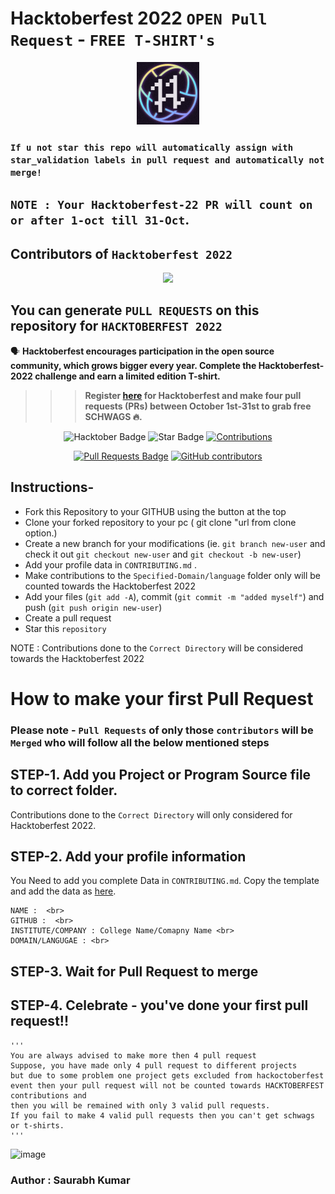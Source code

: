 
# Hacktoberfest 2022 `OPEN Pull Request` - `FREE T-SHIRT's`


<p align="center">
  <img width="100" height="100" src="https://github.com/py3-coder/Hacktober_Repo_22/blob/main/Meta_Data/Repo_Data/hacktober.jpg">
</p>

###  `If u not star this repo will automatically assign with star_validation labels in pull request and automatically not merge!`
## `NOTE : Your Hacktoberfest-22 PR will count on or after 1-oct till 31-Oct`.


## Contributors of `Hacktoberfest 2022`

<div align="center">

<a href = "https://github.com/py3-coder/Hacktober_Repo_22/graphs/contributors">
  <img src = "https://contrib.rocks/image?repo=py3-coder/Hacktober_Repo_22"/>
</a>

  
</div>

## You can generate `PULL REQUESTS` on this repository for `HACKTOBERFEST 2022`

🗣 **Hacktoberfest encourages participation in the open source community, which grows bigger every year. Complete the Hacktoberfest-2022 challenge and earn a limited edition T-shirt.**

>>> **Register [here](https://hacktoberfest.digitalocean.com) for Hacktoberfest and make four pull requests (PRs) between October 1st-31st to grab free SCHWAGS 🔥.**

<div align="center">

<img src="https://img.shields.io/badge/hacktoberfest-2022-blueviolet" alt="Hacktober Badge"/>
 <img src="https://img.shields.io/static/v1?label=%F0%9F%8C%9F&message=If%20Useful&style=style=flat&color=BC4E99" alt="Star Badge"/>
 <a href="https://github.com/py3-coder" ><img src="https://img.shields.io/badge/Contributions-welcome-violet.svg?style=flat&logo=git" alt="Contributions" /></a>

<a href="https://github.com/py3-coder/Hacktober_Repo_22/pulls"><img src="https://img.shields.io/github/issues-pr/py3-coder/Hacktober_Repo_22" alt="Pull Requests Badge"/></a>
<a href="https://github.com/py3-coder/Hacktober_Repo_22/graphs/contributors"><img alt="GitHub contributors" src="https://img.shields.io/github/contributors/py3-coder/Hacktober_Repo_22?color=2b9348"></a>
<a href="https://github.com/py3-coder/Hacktober_Repo_22/blob/master/LICENSE"></a>

</div>

## Instructions-

- Fork this Repository to your GITHUB using the button at the top
- Clone your forked repository to your pc ( git clone "url from clone option.)
- Create a new branch for your modifications (ie. `git branch new-user` and check it out `git checkout new-user` and `git checkout -b new-user`)
- Add your profile data in `CONTRIBUTING.md` .
- Make contributions to the `Specified-Domain/language` folder only will be counted towards the Hacktoberfest 2022
- Add your files (`git add -A`), commit (`git commit -m "added myself"`) and push (`git push origin new-user`)
- Create a pull request
- Star this `repository`

NOTE : Contributions done to the `Correct Directory`  will be considered towards the Hacktoberfest 2022

# How to make your first Pull Request
### Please note - `Pull Requests` of only those `contributors` will be `Merged` who will follow all the below mentioned steps

## STEP-1. Add you Project or Program Source file to correct folder.
Contributions done to the `Correct Directory`  will only considered for Hacktoberfest 2022.

## STEP-2. Add your profile information
You  Need to add you complete Data in `CONTRIBUTING.md`.
Copy the template and add the data as [here](https://github.com/py3-coder/Hacktober_Repo_22/blob/main/CONTRIBUTING.md).
```
NAME :  <br>
GITHUB :  <br>
INSTITUTE/COMPANY : College Name/Comapny Name <br>
DOMAIN/LANGUGAE : <br>
```

## STEP-3. Wait for Pull Request to merge

## STEP-4. Celebrate - you've done your first pull request!!

```
'''
You are always advised to make more then 4 pull request
Suppose, you have made only 4 pull request to different projects
but due to some problem one project gets excluded from hackoctoberfest event then your pull request will not be counted towards HACKTOBERFEST contributions and 
then you will be remained with only 3 valid pull requests.
If you fail to make 4 valid pull requests then you can't get schwags or t-shirts.
'''
```

![image](https://user-images.githubusercontent.com/54509629/192245072-cf710b48-ee99-47b2-8446-e45d21f25c60.png)

### Author : Saurabh Kumar

